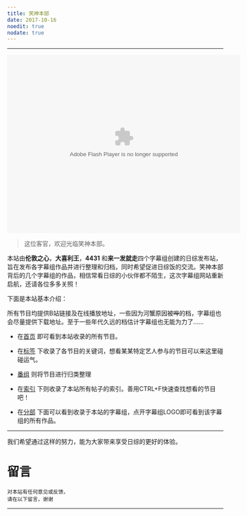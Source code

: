 ```yaml
---
title: 笑神本部
date: 2017-10-16
noedit: true
nodate: true
---
```


***


<embed height="415" width="544" quality="high" allowfullscreen="true" type="application/x-shockwave-flash" src="//static.hdslb.com/miniloader.swf" flashvars="aid=1972977&p=1"></embed>

>这位客官，欢迎光临笑神本部。

> 

本站由**伦敦之心**，**大喜利王**，**4431** 和**来一发就走**四个字幕组创建的日综发布站，旨在发布各字幕组作品并进行整理和归档，同时希望促进日综饭的交流。笑神本部背后的几个字幕组的作品，相信常看日综的小伙伴都不陌生，这次字幕组网站重新启航，还请各位多多关照！

下面是本站基本介绍：

所有节目均提供B站链接及在线播放地址，一些因为河蟹原因被~~哔~~的档，字幕组也会尽量提供下载地址。至于一些年代久远的档估计字幕组也无能为力了……

- 在[首页](/) 即可看到本站收录的所有节目。

- 在[标签](/tags/) 下收录了各节目的关键词，想看某某特定艺人参与的节目可以来这里碰碰运气。

- [番组](/bangumis/) 则将节目进行归类整理

- 在[索引](/archives/) 下则收录了本站所有帖子的索引。善用CTRL+F快速查找想看的节目吧！

- 在[分部](/subteams/) 下面可以看到收录于本站的字幕组，点开字幕组LOGO即可看到该字幕组的所有作品。

***



我们希望通过这样的努力，能为大家带来享受日综的更好的体验。


# 留言

```
对本站有任何意见或反馈，
请在以下留言，谢谢
```
***

